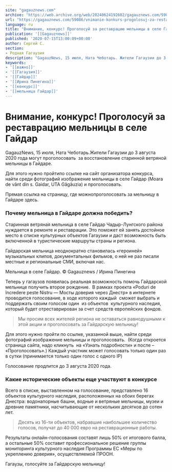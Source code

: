 ```yaml
---
site: "gagauznews.com"
archive: "https://web.archive.org/web/20240624192602/gagauznews.com/59086/vnimanie-konkurs-progolosuj-za-restavratsiyu-melnitsy-v-sele-gajdar.html"
url: "https://gagauznews.com/59086/vnimanie-konkurs-progolosuj-za-restavratsiyu-melnitsy-v-sele-gajdar.html"
language: ru
title: "Внимание, конкурс! Проголосуй за реставрацию мельницы в селе Гайдар"
publication: '[[Gagauznews]]'
published: '2020-07-15T13:00:09+00:00'
author: Сергей С.
section:
- Родная Гагаузия
description: "GagauzNews, 15 июля, Ната Чеботарь. Жители Гагаузии до 3 августа 2020 года могут проголосовать за восстановление старинной ветряной мельницы в Гайдаре. Для этого нужно пройти по ссылке на сайт организатора конкурса, найти среди фотографий изображение мельницы в селе Гайдар (Moara de vânt din s. Gaidar, UTA Găgăuzia) и проголосовать. Прямая ссылка на страницу, где можно проголосовать за мельницу в Гайдаре здесь. Почему мельница в Гайдаре должна победить? Старинная ветряная мельница в селе Гайдар Чадыр-Лунгского района нуждается в ремонте и реставрации. Это поможет ей занять достойное место в списке культурных объектов Гагаузии и даст возможность быть включенной в туристические маршруты страны […]"
keywords:
- '[[важно]]'
- '[[Гагаузия]]'
- '[[Гайдар]]'
- '[[Ирина Пинегина]]'
- '[[конкурс]]'
- '[[мельница Гайдар]]'
---
```


# Внимание, конкурс! Проголосуй за реставрацию мельницы в селе Гайдар

GagauzNews, 15 июля, Ната Чеботарь.Жители Гагаузии до 3 августа 2020 года могут проголосовать  за восстановление старинной ветряной мельницы в Гайдаре.

Для этого нужно пройтипо ссылке на сайт организатора конкурса, найти среди фотографий изображение мельницы в селе Гайдар (Moara de vânt din s. Gaidar, UTA Găgăuzia) и проголосовать.

Прямая ссылка на страницу, где можнопроголосовать за мельницу в Гайдаре здесь.

### Почему мельница в Гайдаре должна победить?

Старинная ветряная мельница в селе Гайдар Чадыр-Лунгского района нуждается в ремонте и реставрации. Это поможет ей занять достойное место в списке культурных объектов Гагаузии и даст возможность быть включенной в туристические маршруты страны и региона.

Гайдарская мельница неоднократно становилась «героиней» музыкальных клипов, документальных фильмов, о ней не раз писали местные и региональные СМИ, включая нас.

Мельница в селе Гайдар. © Gagauznews / Ирина Пинегина

Теперь у гагаузов появилась реальная возможность помочь Гайдарской мельнице получить второе рождение.  В рамках проекта «Poduri de încredere peste Nistru — Мосты доверия через Днестр» в интернете проводится голосование, в ходе которого каждый  сможет выбрать и поддержать своим голосом один  из объектов  культурного наследия, который будет отреставрирован за счет средств европейских фондов.

> Мы просим всех жителей региона не оставаться равнодушными к этой акции и проголосовать за Гайдарскую мельницу!

Для этого нужно пройти по ссылке, указанной выше, найти среди фотографий изображение мельницы и проголосовать.  (Когда откроется страница сайта, надо кликнуть  на «Узнать подробности» и после – «Проголосовать».) Каждый участник может голосовать только один раз в сутки (принимается только один голос с одного IP)

Голосование продлится до 3 августа 2020 года.

### Какие исторические объекты еще участвуют в конкурсе

Всего в списке, выставленном на голосование, представлено 16 объектов культурного наследия, расположенных на обоих берегах Днестра: водонапорные башни, водные и ветряные мельницы, музеи и древние памятники, насчитывающие от нескольких десятков до сотен лет.

> Десять из 16-ти объектов, набравшие наибольшее количество голосов, получат до 40 000 евро на реставрационные работы.

Результаты онлайн-голосования составят лишь 50% от итогового балла, а остальные 50% составит профессиональное решение группы мониторинга культурного наследия Программы ЕС «Меры по укреплению доверия», осуществляемой ПРООН.

Гагаузы, голосуйте за Гайдарскую мельницу!
